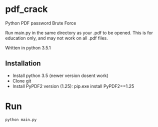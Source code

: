 # pdf_crack
Python PDF password Brute Force

Run main.py in the same directory as your .pdf to be opened. 
This is for education only, and may not work on all .pdf files. 

Written in python 3.5.1

## Installation

- Install python 3.5 (newer version dosent work)
- Clone git
- Install PyPDF2 version (1.25): pip.exe install PyPDF2==1.25

# Run

```
python main.py
```
